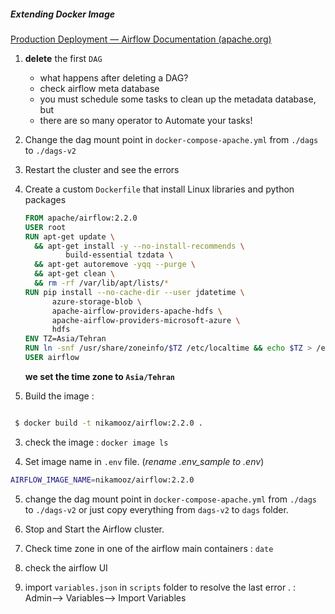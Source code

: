 ##### Extending Docker Image

[Production Deployment — Airflow Documentation (apache.org)](https://airflow.apache.org/docs/apache-airflow/stable/production-deployment.html)

1. **delete** the  first `DAG`

   - what happens after deleting a DAG?
   - check airflow meta database  
   - you must schedule some tasks to clean up the metadata database,  but 
   - there are so many operator to Automate your tasks!

2. Change the dag mount point in `docker-compose-apache.yml` from `./dags` to `./dags-v2`

3. Restart the cluster and see the errors

4. Create a custom `Dockerfile` that install Linux libraries and python packages 

   ```dockerfile
   FROM apache/airflow:2.2.0
   USER root
   RUN apt-get update \
     && apt-get install -y --no-install-recommends \
            build-essential tzdata \
     && apt-get autoremove -yqq --purge \
     && apt-get clean \
     && rm -rf /var/lib/apt/lists/*
   RUN pip install --no-cache-dir --user jdatetime \
         azure-storage-blob \
         apache-airflow-providers-apache-hdfs \
         apache-airflow-providers-microsoft-azure \
         hdfs
   ENV TZ=Asia/Tehran
   RUN ln -snf /usr/share/zoneinfo/$TZ /etc/localtime && echo $TZ > /etc/timezone
   USER airflow
   
   ```

   **we set the time zone to `Asia/Tehran`**

5. Build the image  : 

```bash

 $ docker build -t nikamooz/airflow:2.2.0 .

```



3. check the image : `docker image ls` 

4.  Set image name in `.env` file. (*rename .env_sample to .env*)

   ```bash
   AIRFLOW_IMAGE_NAME=nikamooz/airflow:2.2.0
   ```

   

5. change the dag mount point in `docker-compose-apache.yml` from `./dags` to `./dags-v2` or just copy everything from `dags-v2` to `dags` folder.

6. Stop and Start the Airflow cluster.

7. Check time zone in one of the airflow main containers :  `date`

8. check the airflow UI

9. import `variables.json` in `scripts` folder to resolve the last error . : Admin--> Variables--> Import Variables

   
